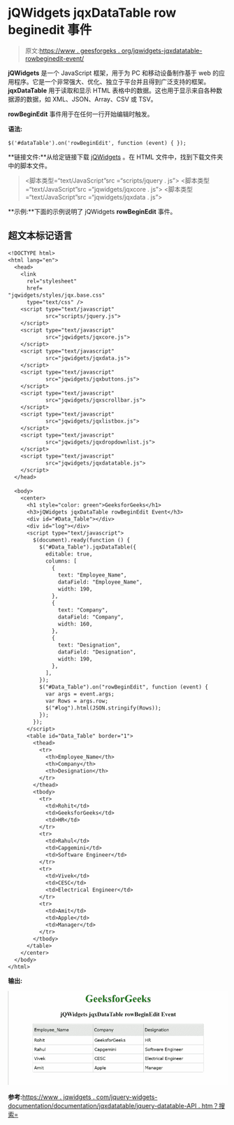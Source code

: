 # jQWidgets jqxDataTable row beginedit 事件

> 原文:[https://www . geesforgeks . org/jqwidgets-jqxdatatable-rowbeginedit-event/](https://www.geeksforgeeks.org/jqwidgets-jqxdatatable-rowbeginedit-event/)

**jQWidgets** 是一个 JavaScript 框架，用于为 PC 和移动设备制作基于 web 的应用程序。它是一个非常强大、优化、独立于平台并且得到广泛支持的框架。 **jqxDataTable** 用于读取和显示 HTML 表格中的数据。这也用于显示来自各种数据源的数据，如 XML、JSON、Array、CSV 或 TSV。

**rowBeginEdit** 事件用于在任何一行开始编辑时触发。

**语法:**

```
$('#dataTable').on('rowBeginEdit', function (event) { });
```

**链接文件:**从给定链接下载 [jQWidgets](https://www.jqwidgets.com/download/) 。在 HTML 文件中，找到下载文件夹中的脚本文件。

> <link rel="”stylesheet”" href="”jqwidgets/styles/jqx.base.css”" type="”text/css”">
> <脚本类型=“text/JavaScript”src =“scripts/jquery . js”></script>
> <脚本类型=“text/JavaScript”src =“jqwidgets/jqxcore . js”></script>
> <脚本类型=“text/JavaScript”src =“jqwidgets/jqxdata . js”>

**示例:**下面的示例说明了 jQWidgets **rowBeginEdit** 事件。

## 超文本标记语言

```
<!DOCTYPE html>
<html lang="en">
  <head>
    <link
      rel="stylesheet"
      href=
"jqwidgets/styles/jqx.base.css"
      type="text/css" />
    <script type="text/javascript" 
            src="scripts/jquery.js">
    </script>
    <script type="text/javascript" 
            src="jqwidgets/jqxcore.js">
    </script>
    <script type="text/javascript" 
            src="jqwidgets/jqxdata.js">
    </script>
    <script type="text/javascript" 
            src="jqwidgets/jqxbuttons.js">
    </script>
    <script type="text/javascript" 
            src="jqwidgets/jqxscrollbar.js">
    </script>
    <script type="text/javascript" 
            src="jqwidgets/jqxlistbox.js">
    </script>
    <script type="text/javascript" 
            src="jqwidgets/jqxdropdownlist.js">
    </script>
    <script type="text/javascript" 
            src="jqwidgets/jqxdatatable.js">
    </script>
  </head>

  <body>
    <center>
      <h1 style="color: green">GeeksforGeeks</h1>
      <h3>jQWidgets jqxDataTable rowBeginEdit Event</h3>
      <div id="#Data_Table"></div>
      <div id="log"></div>
      <script type="text/javascript">
        $(document).ready(function () {
          $("#Data_Table").jqxDataTable({
            editable: true,
            columns: [
              {
                text: "Employee_Name",
                dataField: "Employee_Name",
                width: 190,
              },
              {
                text: "Company",
                dataField: "Company",
                width: 160,
              },
              {
                text: "Designation",
                dataField: "Designation",
                width: 190,
              },
            ],
          });
          $("#Data_Table").on("rowBeginEdit", function (event) {
            var args = event.args;
            var Rows = args.row;
            $("#log").html(JSON.stringify(Rows));
          });
        });
      </script>
      <table id="Data_Table" border="1">
        <thead>
          <tr>
            <th>Employee_Name</th>
            <th>Company</th>
            <th>Designation</th>
          </tr>
        </thead>
        <tbody>
          <tr>
            <td>Rohit</td>
            <td>GeeksforGeeks</td>
            <td>HR</td>
          </tr>
          <tr>
            <td>Rahul</td>
            <td>Capgemini</td>
            <td>Software Engineer</td>
          </tr>
          <tr>
            <td>Vivek</td>
            <td>CESC</td>
            <td>Electrical Engineer</td>
          </tr>
          <tr>
            <td>Amit</td>
            <td>Apple</td>
            <td>Manager</td>
          </tr>
        </tbody>
      </table>
    </center>
  </body>
</html>
```

**输出:**

![](img/ccd533ffb5f8a4582abe13cec736b7b4.png)

**参考:**[https://www . jqwidgets . com/jquery-widgets-documentation/documentation/jqxdatatable/jquery-datatable-API . htm？搜索=](https://www.jqwidgets.com/jquery-widgets-documentation/documentation/jqxdatatable/jquery-datatable-api.htm?search=)